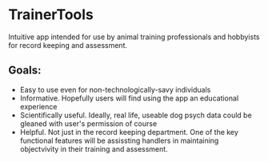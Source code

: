 # TrainerTools
Intuitive app intended for use by animal training professionals and hobbyists for record keeping and assessment. 

## Goals: 
- Easy to use even for non-technologically-savy individuals
- Informative. Hopefully users will find using the app an educational experience
- Scientifically useful. Ideally, real life, useable dog psych data could be gleaned with user's permission of course
- Helpful. Not just in the record keeping department. One of the key functional features will be assissting handlers in maintaining   
  objectvivity in their training and assessment.  
